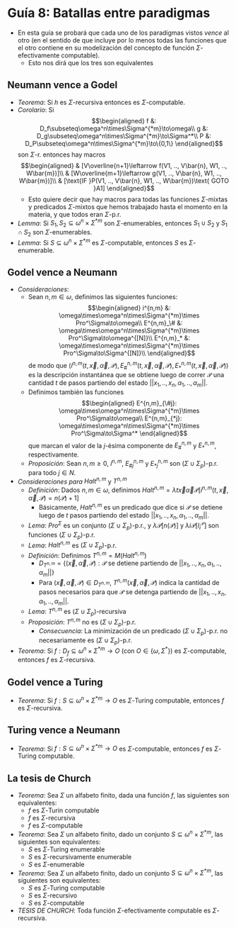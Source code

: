 # Guía 8: Batallas entre paradigmas

- En esta guía se probará que cada uno de los paradigmas vistos *vence* al otro (en el sentido de que incluye por lo menos todas las funciones que el otro contiene en su modelización del concepto de función $\Sigma$-efectivamente computable).
    - Esto nos dirá que los tres son equivalentes

## Neumann vence a Godel

- *Teorema*: Si $h$ es $\Sigma$-recursiva entonces es $\Sigma$-computable.
- *Corolario*: Si 
    $$\begin{aligned}
    f &: D_f\subseteq\omega^n\times\Sigma^{*m}\to\omega\\
    g &: D_g\subseteq\omega^n\times\Sigma^{*m}\to\Sigma^*\\
    P &: D_P\subseteq\omega^n\times\Sigma^{*m}\to\{0,1\}
    \end{aligned}$$
    son $\Sigma$-r. entonces hay macros
    $$\begin{aligned}
    & [V\overline{n+1}\leftarrow f(V1, .., V\bar{n}, W1, .., W\bar{m})]\\
    & [W\overline{m+1}\leftarrow g(V1, .., V\bar{n}, W1, .., W\bar{m})]\\
    & [\text{IF }P(V1, .., V\bar{n}, W1, .., W\bar{m})\text{ GOTO }A1]
    \end{aligned}$$
    - Esto quiere decir que hay macros para todas las funciones $\Sigma$-mixtas y predicados $\Sigma$-mixtos que hemos trabajado hasta el momento en la materia, y que todos eran $\Sigma$-p.r.
- *Lemma*: Si $S_1, S_2\subseteq\omega^n\times\Sigma^{*m}$ son $\Sigma$-enumerables, entonces $S_1\cup S_2$ y $S_1\cap S_2$ son $\Sigma$-enumerables.
- *Lemma*: Si $S\subseteq\omega^n\times\Sigma^{*m}$ es $\Sigma$-computable, entonces $S$ es $\Sigma$-enumerable.

## Godel vence a Neumann

- *Consideraciones*:
    - Sean $n,m\in\omega$, definimos las siguientes funciones:
        $$\begin{aligned}
        i^{n,m} &: \omega\times\omega^n\times\Sigma^{*m}\times Pro^\Sigma\to\omega\\
        E^{n,m}_\# &: \omega\times\omega^n\times\Sigma^{*m}\times Pro^\Sigma\to\omega^{[N]}\\
        E^{n,m}_* &: \omega\times\omega^n\times\Sigma^{*m}\times Pro^\Sigma\to\Sigma^{[N]}\\
        \end{aligned}$$
        de modo que $(i^{n,m}(t, \vec{x}, \vec{\alpha}, \mathcal{P}), E^{n,m}_\#(t, \vec{x}, \vec{\alpha}, \mathcal{P}), E^{n,m}_*(t, \vec{x}, \vec{\alpha}, \mathcal{P}))$ es la descripción instantánea que se obtiene luego de correr $\mathcal{P}$ una cantidad $t$ de pasos partiendo del estado $||x_1, .., x_n, \alpha_1, .., \alpha_m||$.
    - Definimos también las funciones
        $$\begin{aligned}
        E^{n,m}_{\#j}: \omega\times\omega^n\times\Sigma^{*m}\times Pro^\Sigma\to\omega\\
        E^{n,m}_{*j}: \omega\times\omega^n\times\Sigma^{*m}\times Pro^\Sigma\to\Sigma^*
        \end{aligned}$$
        que marcan el valor de la $j$-ésima componente de $E^{n,m}_\#$ y $E^{n,m}_*$, respectivamente.
    - *Proposición*: Sean $n,m\ge 0$, $i^{n,m}$, $E^{n,m}_{\#j}$ y $E^{n,m}_{*j}$ son $(\Sigma\cup\Sigma_p)$-p.r. para todo $j\in N$.
- *Consideraciones para* $Halt^{n,m}$ y $T^{n,m}$
    - *Definición*: Dados $n,m\in\omega$, definimos $Halt^{n,m}=\lambda t\vec{x}\vec{\alpha}\mathcal{P} [i^{n,m}(t, \vec{x}, \vec{\alpha}, \mathcal{P}) = n(\mathcal{P}) + 1]$
        - Básicamente, $Halt^{n,m}$ es un predicado que dice si $\mathcal{P}$ se detiene luego de $t$ pasos partiendo del estado $||x_1, .., x_n, \alpha_1, .., \alpha_m||$.
    - *Lema*: $Pro^\Sigma$ es un conjunto $(\Sigma\cup\Sigma_p)$-p.r., y $\lambda\mathcal{P}[n(\mathcal{P})]$ y $\lambda i\mathcal{P}[I_i^\mathcal{P}]$ son funciones $(\Sigma\cup\Sigma_p)$-p.r.
    - *Lema*: $Halt^{n,m}$ es $(\Sigma\cup\Sigma_p)$-p.r.
    - *Definición*: Definimos $T^{n,m}=M(Halt^{n,m})$
        - $D_{T^{n,m}}=\{(\vec{x}, \vec{\alpha}, \mathcal{P}): \mathcal{P}\text{ se detiene partiendo de }||x_1, .., x_n, \alpha_1, .., \alpha_m||\}$
        - Para $(\vec{x}, \vec{\alpha}, \mathcal{P})\in D_{T^{n,m}}$, $T^{n,m}(\vec{x}, \vec{\alpha}, \mathcal{P})$ indica la cantidad de pasos necesarios para que $\mathcal{P}$ se detenga partiendo de $||x_1, .., x_n, \alpha_1, .., \alpha_m||$.
    - *Lema*: $T^{n,m}$ es $(\Sigma\cup\Sigma_p)$-recursiva
    - *Proposición*: $T^{n,m}$ no es $(\Sigma\cup\Sigma_p)$-p.r.
        - *Consecuencia*: La minimización de un predicado $(\Sigma\cup\Sigma_p)$-p.r. no necesariamente es $(\Sigma\cup\Sigma_p)$-p.r.
- *Teorema*: Si $f: D_f\subseteq\omega^n\times\Sigma^{*m}\to O$ (con $O\in\{\omega, \Sigma^*\}$) es $\Sigma$-computable, entonces $f$ es $\Sigma$-recursiva.

## Godel vence a Turing

- *Teorema*: Si $f:S\subseteq\omega^n\times\Sigma^{*m}\to O$ es $\Sigma$-Turing computable, entonces $f$ es $\Sigma$-recursiva.

## Turing vence a Neumann

- *Teorema*: Si $f:S\subseteq\omega^n\times\Sigma^{*m}\to O$ es $\Sigma$-computable, entonces $f$ es $\Sigma$-Turing computable.

## La tesis de Church

- *Teorema*: Sea $\Sigma$ un alfabeto finito, dada una función $f$, las siguientes son equivalentes:
    - $f$ es $\Sigma$-Turin computable
    - $f$ es $\Sigma$-recursiva
    - $f$ es $\Sigma$-computable
- *Teorema*: Sea $\Sigma$ un alfabeto finito, dado un conjunto $S\subseteq\omega^n\times\Sigma^{*m}$, las siguientes son equivalentes:
    - $S$ es $\Sigma$-Turing enumerable
    - $S$ es $\Sigma$-recursivamente enumerable
    - $S$ es $\Sigma$-enumerable
- *Teorema*: Sea $\Sigma$ un alfabeto finito, dado un conjunto $S\subseteq\omega^n\times\Sigma^{*m}$, las siguientes son equivalentes:
    - $S$ es $\Sigma$-Turing computable
    - $S$ es $\Sigma$-recursivo
    - $S$ es $\Sigma$-computable
- *TESIS DE CHURCH*: Toda función $\Sigma$-efectivamente computable es $\Sigma$-recursiva.